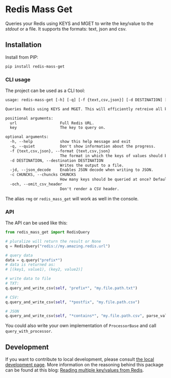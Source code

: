 # Redis Mass Get

Queries your Redis using KEYS and MGET to write the key/value to the _stdout_ or a file. It supports the formats: text, json and csv.


## Installation
Install from PIP:
```bash
pip install redis-mass-get
```


### CLI usage
The project can be used as a CLI tool:
```txt
usage: redis-mass-get [-h] [-q] [-f {text,csv,json}] [-d DESTINATION] [-jd] [-c CHUNCKS] [-och] url key

Queries Redis using KEYS and MGET. This will efficiently retreive all keys and values. They can be stored/visualized in different modes: - text (default): odd lines are keys, even lines values. - csv: comma-separated format. - json: JSON-array. Use -jd to decode the JSON value.

positional arguments:
  url                   Full Redis URL.
  key                   The key to query on.

optional arguments:
  -h, --help            show this help message and exit
  -q, --quiet           Don't show information about the progress.
  -f {text,csv,json}, --format {text,csv,json}
                        The format in which the keys of values should be.
  -d DESTINATION, --destination DESTINATION
                        Writes the output to a file.
  -jd, --json_decode    Enables JSON decode when writing to JSON.
  -c CHUNCKS, --chuncks CHUNCKS
                        How many keys should be queried at once? Default is 10,000.
  -och, --omit_csv_header
                        Don't render a CSV header.
```

The alias `rmg` or `redis_mass_get` will work as well in the console.


### API
The API can be used like this:

```python
from redis_mass_get import RedisQuery

# pluralize will return the result or None
q = RedisQuery("redis://my.amazing.redis.url")

# query data 
data = q.query("prefix*")
# data is returned as:
# [(key1, value1), (key2, value2)]

# write data to file
# TXT:
q.query_and_write_csv(self, "prefix*", "my.file.path.txt")

# CSV:
q.query_and_write_csv(self, "*postfix", "my.file.path.csv")

# JSON
q.query_and_write_csv(self, "*contains*", "my.file.path.csv", parse_value_as_json=True)
```

You could also write your own implementation of `ProcessorBase` and call `query_with_processor`.


## Development
If you want to contribute to local development, please consult <a href="https://github.com/KeesCBakker/redis-mass-get/blob/master/DEV.md">the local development page</a>. More information
on the reasoning behind this package can be found at this blog: <a href="https://keestalkstech.com/2020/08/reading-multiple-key-values-from-redis/">Reading multiple key/values from Redis</a>.


